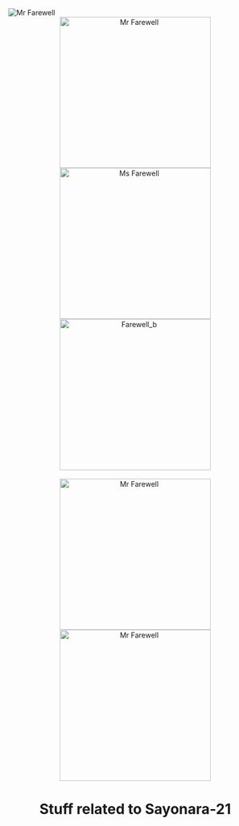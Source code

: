    <img src="https://user-images.githubusercontent.com/37971771/126961736-ae4215f0-ff69-421a-a178-8016b6b63c6b.png" alt="Mr Farewell"/>
  <br>
<div align="center" >
  
  <img src="https://user-images.githubusercontent.com/37971771/126961702-4fa084d2-37b7-4827-9097-3771b8d814e7.png" alt="Mr Farewell" width="300"/>
  <img src="https://user-images.githubusercontent.com/37971771/126961714-d9cb2b7a-ef18-47a2-897c-031107cf2b72.png" alt="Ms Farewell" width="300"/>
  <img src="https://user-images.githubusercontent.com/37971771/126961721-845b6073-3d2d-4f0e-898c-298183acd265.png" alt="Farewell_b" width="300"/>
  
  </br>
  <br>
   <img src="https://user-images.githubusercontent.com/37971771/126961732-1c7bc480-53e6-4741-a9ad-b821eeba6263.png" alt="Mr Farewell" width="300"/>
  
   <img src="https://user-images.githubusercontent.com/37971771/126961739-059f02da-0bd1-451f-92a0-6d7a010c4486.png" alt="Mr Farewell" width="300"/>
  




# Stuff related to Sayonara-21

  </div>
